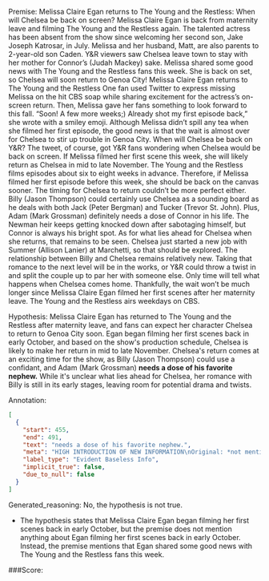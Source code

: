 
Premise:
Melissa Claire Egan returns to The Young and the Restless: When will Chelsea be back on screen?
Melissa Claire Egan is back from maternity leave and filming The Young and the Restless again.
The talented actress has been absent from the show since welcoming her second son, Jake Joseph Katrosar, in July.
Melissa and her husband, Matt, are also parents to 2-year-old son Caden.
Y&R viewers saw Chelsea leave town to stay with her mother for Connor’s (Judah Mackey) sake.
Melissa shared some good news with The Young and the Restless fans this week.
She is back on set, so Chelsea will soon return to Genoa City!
Melissa Claire Egan returns to The Young and the Restless
One fan used Twitter to express missing Melissa on the hit CBS soap while sharing excitement for the actress’s on-screen return. Then, Melissa gave her fans something to look forward to this fall.
“Soon! A few more weeks;) Already shot my first episode back,” she wrote with a smiley emoji.
Although Melissa didn’t spill any tea when she filmed her first episode, the good news is that the wait is almost over for Chelsea to stir up trouble in Genoa City.
When will Chelsea be back on Y&R?
The tweet, of course, got Y&R fans wondering when Chelsea would be back on screen.
If Melissa filmed her first scene this week, she will likely return as Chelsea in mid to late November. The Young and the Restless films episodes about six to eight weeks in advance.
Therefore, if Melissa filmed her first episode before this week, she should be back on the canvas sooner.
The timing for Chelsea to return couldn’t be more perfect either. Billy (Jason Thompson) could certainly use Chelsea as a sounding board as he deals with both Jack (Peter Bergman) and Tucker (Trevor St. John).
Plus, Adam (Mark Grossman) definitely needs a dose of Connor in his life. The Newman heir keeps getting knocked down after sabotaging himself, but Connor is always his bright spot.
As for what lies ahead for Chelsea when she returns, that remains to be seen. Chelsea just started a new job with Summer (Allison Lanier) at Marchetti, so that should be explored.
The relationship between Billy and Chelsea remains relatively new. Taking that romance to the next level will be in the works, or Y&R could throw a twist in and split the couple up to par her with someone else.
Only time will tell what happens when Chelsea comes home. Thankfully, the wait won’t be much longer since Melissa Claire Egan filmed her first scenes after her maternity leave.
The Young and the Restless airs weekdays on CBS.

Hypothesis:
Melissa Claire Egan has returned to The Young and the Restless after maternity leave, and fans can expect her character Chelsea to return to Genoa City soon. Egan began filming her first scenes back in early October, and based on the show's production schedule, Chelsea is likely to make her return in mid to late November. Chelsea's return comes at an exciting time for the show, as Billy (Jason Thompson) could use a confidant, and Adam (Mark Grossman) **needs a dose of his favorite nephew.** While it's unclear what lies ahead for Chelsea, her romance with Billy is still in its early stages, leaving room for potential drama and twists.

Annotation:
```json
[
  {
    "start": 455,
    "end": 491,
    "text": "needs a dose of his favorite nephew.",
    "meta": "HIGH INTRODUCTION OF NEW INFORMATION\nOriginal: *not mentioned*\nGenerative: \"needs a dose of his favorite nephew. \"",
    "label_type": "Evident Baseless Info",
    "implicit_true": false,
    "due_to_null": false
  }
]
```

Generated_reasoning:
No, the hypothesis is not true. 
- The hypothesis states that Melissa Claire Egan began filming her first scenes back in early October, but the premise does not mention anything about Egan filming her first scenes back in early October. Instead, the premise mentions that Egan shared some good news with The Young and the Restless fans this week.

###Score:
